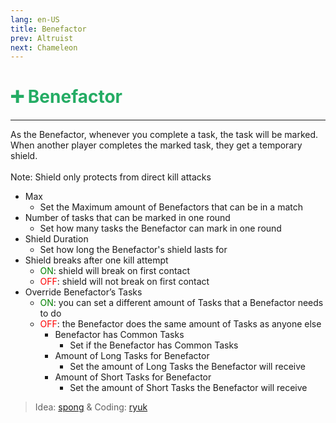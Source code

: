 ```yaml
---
lang: en-US
title: Benefactor
prev: Altruist
next: Chameleon
---
```


# <font color="#24ac64">➕ <b>Benefactor</b></font> <Badge text="Support" type="tip" vertical="middle"/>
---

As the Benefactor, whenever you complete a task, the task will be marked. When another player completes the marked task, they get a temporary shield.<br><br>
Note: Shield only protects from direct kill attacks
* Max
  * Set the Maximum amount of Benefactors that can be in a match
* Number of tasks that can be marked in one round
  * Set how many tasks the Benefactor can mark in one round
* Shield Duration
  * Set how long the Benefactor's shield lasts for
* Shield breaks after one kill attempt
  * <font color=green>ON</font>: shield will break on first contact
  * <font color=red>OFF</font>: shield will not break on first contact
* Override Benefactor’s Tasks
  * <font color=green>ON</font>: you can set a different amount of Tasks that a Benefactor needs to do
  * <font color=red>OFF</font>: the Benefactor does the same amount of Tasks as anyone else
    * Benefactor has Common Tasks
      * Set if the Benefactor has Common Tasks
    * Amount of Long Tasks for Benefactor
      * Set the amount of Long Tasks the Benefactor will receive
    * Amount of Short Tasks for Benefactor
      * Set the amount of Short Tasks the Benefactor will receive

> Idea: [spong](#) & Coding: [ryuk](https://github.com/ryuk2098)